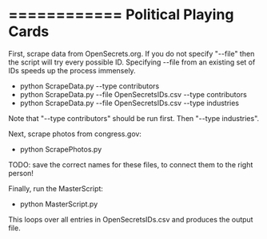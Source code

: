 
============
Political Playing Cards
============

First, scrape data from OpenSecrets.org. If you do not specify "--file" then the script will try every
possible ID. Specifying --file from an existing set of IDs speeds up the process immensely.
   * python ScrapeData.py --type contributors
   * python ScrapeData.py --file OpenSecretsIDs.csv --type contributors
   * python ScrapeData.py --file OpenSecretsIDs.csv --type industries

Note that "--type contributors" should be run first. Then "--type industries".

Next, scrape photos from congress.gov:
   * python ScrapePhotos.py

TODO: save the correct names for these files, to connect them to the right person!

Finally, run the MasterScript:
   * python MasterScript.py

This loops over all entries in OpenSecretsIDs.csv and produces the output file.

